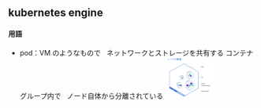 ## kubernetes engine

#### 用語

- pod：VM のようなもので   ネットワークとストレージを共有する コンテナグループ内で   ノード自体から分離されている
  <img src="pod.png" width="100px">
